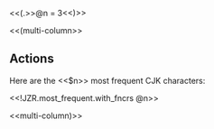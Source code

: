 
<<(.>>@n = 3<<)>>

<<(multi-column>>


## Actions

Here are the <<$n>> most frequent CJK characters:

<!-- <<!JZR.most_frequent @n>> -->

<<!JZR.most_frequent.with_fncrs @n>>


<<multi-column)>>


